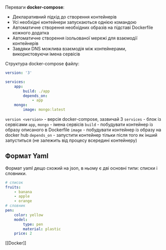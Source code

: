 Переваги **docker-compose**:
- Декларативний підхід до створення контейнерів
- Усі необхідні контейнери запускаються однією командою
- Автоматичне створення необхідних образів на підставі Dockerfile кожного додатка
- Автоматичне створення ізольованої мережі для взаємодії контейнерів
- Завдяки DNS можлива взаємодія між контейнерами, використовуючи імена сервісів

Структура docker-compose файлу:
```yaml
version: '3'

services:
	app:
		build: ./app
		depends_on:
			- app
	mongo:
		image: mongo:latest
```
`version <version>` - версія docker-compose, зазвичай 3
`services` - блок із сервісами
`app`, `mongo` - імена сервісів
`build` - побудувати контейнер із образу описаного в Dockerfile
`image` - побудувати контейнер із образу на docker hub
`depends_on` - запустити контейнер тільки після того як інший запуститься (не залежить від процесу всередині контейнеру)

## Формат Yaml
Формат yaml дещо схожий на json, в ньому є дві основні типи: списки і словники.
```yaml
# список
fruits:
	- banana
	- apple
	- orange
# словник
pen:
	color: yellow
	model:
		type: pen
		material: plastic
	price: 2
```

[[Docker]]